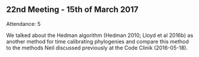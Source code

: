 22nd Meeting - 15th of March 2017
----
Attendance: 5

We talked about the Hedman algorithm (Hedman 2010; Lloyd et al 2016b) as another method for time
calibrating phylogenies and compare this method to the methods Neil discussed previously at the Code Clinik (2016-05-18). 
